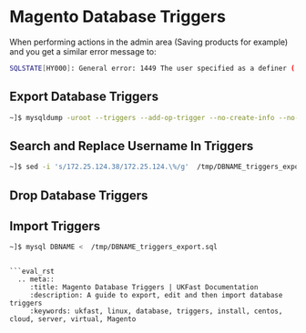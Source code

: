 # Magento Database Triggers

When performing actions in the admin area (Saving products for example) and you get a similar error message to:

```bash
SQLSTATE[HY000]: General error: 1449 The user specified as a definer ('username'@'localhost') does not exist, query was: UPDATE `catelog_product_entity` SET `attrivute_set_id` =?, `sku` =?, has_options` =?, `required_options` =?, `created_at` =?, `updated_at` =? WHERE(entity_id = '4062)
```

## Export Database Triggers

```bash
~]$ mysqldump -uroot --triggers --add-op-trigger --no-create-info --no-data --no-create-db --skip-opt DBNAME > /tmp/DBNAME_triggers_export.sql
```

## Search and Replace Username In Triggers

```bash
~]$ sed -i 's/172.25.124.38/172.25.124.\%/g'  /tmp/DBNAME_triggers_export.sql
```

## Drop Database Triggers

## Import Triggers

```bash
~]$ mysql DBNAME <  /tmp/DBNAME_triggers_export.sql
```

```

```eval_rst
  .. meta::
     :title: Magento Database Triggers | UKFast Documentation
     :description: A guide to export, edit and then import database triggers
     :keywords: ukfast, linux, database, triggers, install, centos, cloud, server, virtual, Magento

